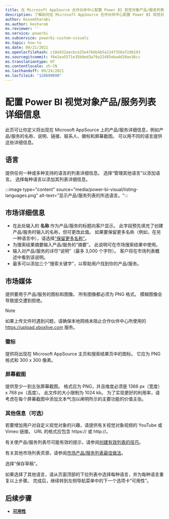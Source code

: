 ```yaml
---
title: 在 Microsoft AppSource 合作伙伴中心配置 Power BI 视觉对象产品/服务列表详细信息
description: 了解如何在 Microsoft AppSource 合作伙伴中心配置 Power BI 视觉对象产品/服务列表详细信息。
author: KesemSharabi
ms.author: kesharab
ms.reviewer: ''
ms.service: powerbi
ms.subservice: powerbi-custom-visuals
ms.topic: how-to
ms.date: 09/21/2021
ms.openlocfilehash: c18e932aecbce25e4766b4b5a134f350af2d6193
ms.sourcegitcommit: f6e2ea5571e35b9ed3a79a22485eba4d20ae36cc
ms.translationtype: HT
ms.contentlocale: zh-CN
ms.lasthandoff: 09/24/2021
ms.locfileid: "128699090"
---
```

# <a name="configure-power-bi-visual-offer-listing-details"></a>配置 Power BI 视觉对象产品/服务列表详细信息

此页可让你定义将出现在 Microsoft AppSource 上的产品/服务详细信息，例如产品/服务的名称、说明、链接、联系人、徽标和屏幕截图。 可以用不同的语言提供这些详细信息。

## <a name="languages"></a>语言

提供任何一种或多种支持的语言的列表详细信息。 选择“管理其他语言”以添加语言。 选择每种语言以添加其列表详细信息。

:::image type="content" source="media/power-bi-visual/listing-languages.png" alt-text="显示产品/服务列表的所选语言。":::

## <a name="marketplace-details"></a>市场详细信息

- 在此处输入的 **名称 [](https://aka.ms/PBIvisualreservename)** 作为产品/服务的标题向客户显示。 此字段预先填充了创建产品/服务时输入的名称，但可更改此值。 如果要保留更多名称（例如，在另一种语言中），请选择[“保留更多名称”](power-bi-visual-manage-names.md)。
- 为搜索结果摘要输入产品/服务的“摘要”。 此说明可在市场搜索结果中使用。
- 输入对产品/服务的详尽“说明”（最多 3,000 个字符）。 客户将在市场列表概述中看到该说明。
- 最多可以添加三个“搜索关键字”，以帮助用户找到你的产品/服务。

## <a name="marketplace-media"></a>市场媒体

提供要用于产品/服务的图标和图像。 所有图像都必须为 PNG 格式。 模糊图像会导致提交遭到拒绝。

>[!NOTE]
>如果上传文件时遇到问题，请确保本地网络未阻止合作伙伴中心所使用的 https://upload.xboxlive.com 服务。

### <a name="logos"></a>徽标

提供将出现在 Microsoft AppSource 主页和搜索结果页中的图标。 它应为 PNG 格式和 300 x 300 像素。

### <a name="screenshots"></a>屏幕截图

提供至少一到五张屏幕截图。 格式应为 PNG，并且维度必须是 1366 px（宽度）x 768 px（高度）。 此文件的大小限制为 1024 kb。 为了实现更好的利用率，请考虑在每个屏幕截图中添加文本气泡以阐明所示的主要功能的价值主张。

### <a name="additional-information-optional"></a>其他信息（可选）

若要增加用户对自定义视觉对象的兴趣，请提供有关视觉对象视频的 YouTube 或 Vimeo 链接。 URL 的格式应包含 https:// 或 http://。

有关使产品/服务列表尽可能有效的提示，请参阅[创建有效列表的技巧](https://aka.ms/PBIvisualeffectivelisting)。

有关其他市场列表资源，请参阅[市场产品/服务列表最佳做法](gtm-offer-listing-best-practices.md)。

选择“保存草稿”。

如果选择了其他语言，请从页面顶部的下拉列表中选择每种语言，并为每种语言重复以上步骤。 完成后，继续转到左侧导航菜单中的下一个选项卡“可用性”。

## <a name="next-steps"></a>后续步骤

- [**可用性**](power-bi-visual-availability.md)
